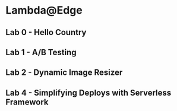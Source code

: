 # Lambda@Edge


## Lab 0 - Hello Country

## Lab 1 - A/B Testing

## Lab 2 - Dynamic Image Resizer

## Lab 4 - Simplifying Deploys with Serverless Framework